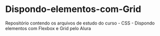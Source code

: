 # Dispondo-elementos-com-Grid
Repositório contendo os arquivos de estudo do curso - CSS - Dispondo elementos com Flexbox e Grid pelo Alura
